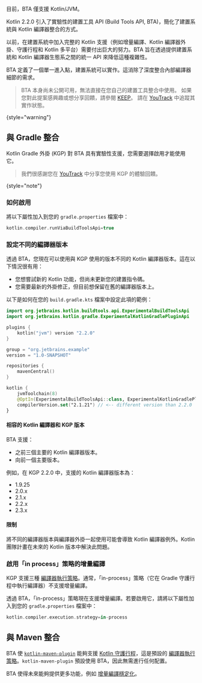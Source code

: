 [//]: # (title: 建置工具 API)

<primary-label ref="experimental-general"/>

<tldr>目前，BTA 僅支援 Kotlin/JVM。</tldr>

Kotlin 2.2.0 引入了實驗性的建置工具 API (Build Tools API, BTA)，簡化了建置系統與 Kotlin 編譯器整合的方式。

以前，在建置系統中加入完整的 Kotlin 支援（例如增量編譯、Kotlin 編譯器外掛、守護行程和 Kotlin 多平台）需要付出巨大的努力。BTA 旨在透過提供建置系統和 Kotlin 編譯器生態系之間的統一 API 來降低這種複雜性。

BTA 定義了一個單一進入點，建置系統可以實作。這消除了深度整合內部編譯器細節的需求。

> BTA 本身尚未公開可用，無法直接在您自己的建置工具整合中使用。
> 如果您對此提案感興趣或想分享回饋，請參閱 [KEEP](https://github.com/Kotlin/KEEP/issues/421)。
> 請在 [YouTrack](https://youtrack.jetbrains.com/issue/KT-76255) 中追蹤其實作狀態。
> 
{style="warning"}

## 與 Gradle 整合

Kotlin Gradle 外掛 (KGP) 對 BTA 具有實驗性支援，您需要選擇啟用才能使用它。

> 我們很感謝您在 [YouTrack](https://youtrack.jetbrains.com/issue/KT-56574) 中分享您使用 KGP 的體驗回饋。
> 
{style="note"}

### 如何啟用

將以下屬性加入到您的 `gradle.properties` 檔案中：

```kotlin
kotlin.compiler.runViaBuildToolsApi=true
```

### 設定不同的編譯器版本

透過 BTA，您現在可以使用與 KGP 使用的版本不同的 Kotlin 編譯器版本。這在以下情況很有用：

* 您想嘗試新的 Kotlin 功能，但尚未更新您的建置指令碼。
* 您需要最新的外掛修正，但目前想保留在舊的編譯器版本上。

以下是如何在您的 `build.gradle.kts` 檔案中設定此項的範例：

```kotlin
import org.jetbrains.kotlin.buildtools.api.ExperimentalBuildToolsApi
import org.jetbrains.kotlin.gradle.ExperimentalKotlinGradlePluginApi

plugins {
    kotlin("jvm") version "2.2.0"
}

group = "org.jetbrains.example"
version = "1.0-SNAPSHOT"

repositories {
    mavenCentral()
}

kotlin {
    jvmToolchain(8)
    @OptIn(ExperimentalBuildToolsApi::class, ExperimentalKotlinGradlePluginApi::class)
    compilerVersion.set("2.1.21") // <-- different version than 2.2.0
}
```

#### 相容的 Kotlin 編譯器和 KGP 版本

BTA 支援：

* 之前三個主要的 Kotlin 編譯器版本。
* 向前一個主要版本。

例如，在 KGP 2.2.0 中，支援的 Kotlin 編譯器版本為：

* 1.9.25
* 2.0.x
* 2.1.x
* 2.2.x
* 2.3.x

#### 限制

將不同的編譯器版本與編譯器外掛一起使用可能會導致 Kotlin 編譯器例外。Kotlin 團隊計畫在未來的 Kotlin 版本中解決此問題。

### 啟用「in process」策略的增量編譯

KGP 支援三種 [編譯器執行策略](gradle-compilation-and-caches.md#defining-kotlin-compiler-execution-strategy)。通常，「in-process」策略（它在 Gradle 守護行程中執行編譯器）不支援增量編譯。

透過 BTA，「in-process」策略現在支援增量編譯。若要啟用它，請將以下屬性加入到您的 `gradle.properties` 檔案中：

```kotlin
kotlin.compiler.execution.strategy=in-process
```

## 與 Maven 整合

BTA 使 [`kotlin-maven-plugin`](maven.md) 能夠支援 [Kotlin 守護行程](kotlin-daemon.md)，這是預設的 [編譯器執行策略](maven.md#configure-kotlin-compiler-execution-strategy)。`kotlin-maven-plugin` 預設使用 BTA，因此無需進行任何配置。

BTA 使得未來能夠提供更多功能，例如 [增量編譯穩定化](https://youtrack.jetbrains.com/issue/KT-77086)。